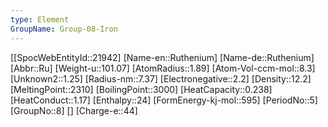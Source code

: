 ```yaml
---
type: Element
GroupName: Group-08-Iron
---
```

[[SpocWebEntityId::21942]
[Name-en::Ruthenium]
[Name-de::Ruthenium]
[Abbr::Ru]
[Weight-u::101.07]
[AtomRadius::1.89]
[Atom-Vol-ccm-mol::8.3]
[Unknown2::1.25]
[Radius-nm::7.37]
[Electronegative::2.2]
[Density::12.2]
[MeltingPoint::2310]
[BoilingPoint::3000]
[HeatCapacity::0.238]
[HeatConduct::1.17]
[Enthalpy::24]
[FormEnergy-kj-mol::595]
[PeriodNo::5]
[GroupNo::8]
[]
[Charge-e::44]

